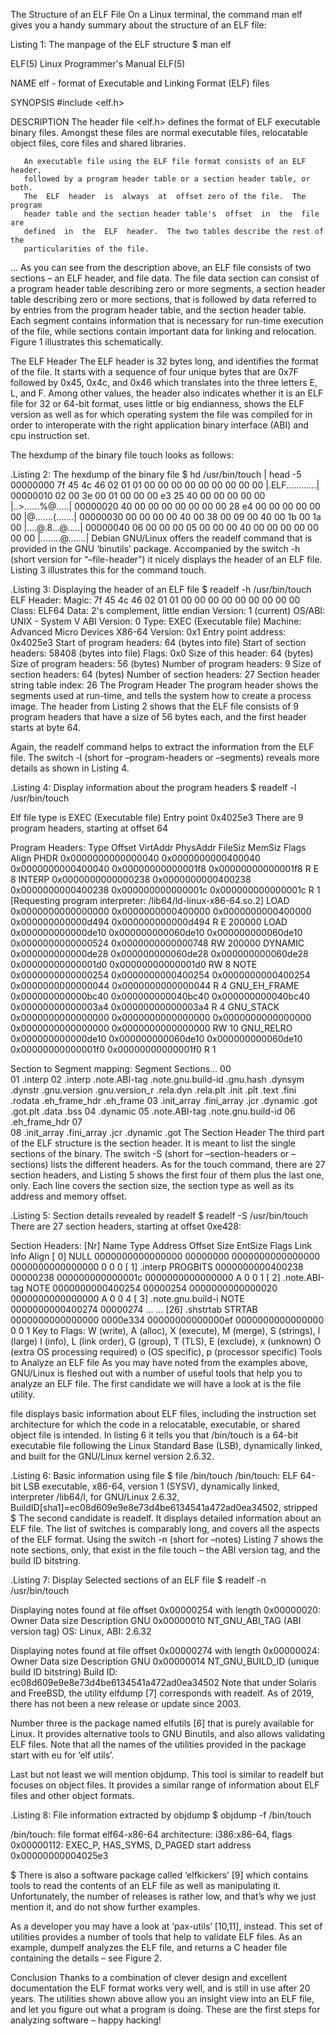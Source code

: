 The Structure of an ELF File
On a Linux terminal, the command man elf gives you a handy summary about the structure of an ELF file:

Listing 1: The manpage of the ELF structure
$ man elf

ELF(5)                     Linux Programmer's Manual                    ELF(5)

NAME
       elf - format of Executable and Linking Format (ELF) files

SYNOPSIS
       #include <elf.h>

DESCRIPTION
       The  header  file  <elf.h>  defines the format of ELF executable binary
       files.  Amongst these files are normal  executable  files,  relocatable
       object files, core files and shared libraries.

       An executable file using the ELF file format consists of an ELF header,
       followed by a program header table or a section header table, or  both.
       The  ELF  header  is  always  at  offset zero of the file.  The program
       header table and the section header table's  offset  in  the  file  are
       defined  in  the  ELF  header.  The two tables describe the rest of the
       particularities of the file.

...
As you can see from the description above, an ELF file consists of two sections – an ELF header, and file data. The file data section can consist of a program header table describing zero or more segments, a section header table describing zero or more sections, that is followed by data referred to by entries from the program header table, and the section header table. Each segment contains information that is necessary for run-time execution of the file, while sections contain important data for linking and relocation. Figure 1 illustrates this schematically.




The ELF Header
The ELF header is 32 bytes long, and identifies the format of the file. It starts with a sequence of four unique bytes that are 0x7F followed by 0x45, 0x4c, and 0x46 which translates into the three letters E, L, and F. Among other values, the header also indicates whether it is an ELF file for 32 or 64-bit format, uses little or big endianness, shows the ELF version as well as for which operating system the file was compiled for in order to interoperate with the right application binary interface (ABI) and cpu instruction set.

The hexdump of the binary file touch looks as follows:

.Listing 2: The hexdump of the binary file
$ hd /usr/bin/touch | head -5
00000000  7f 45 4c 46 02 01 01 00  00 00 00 00 00 00 00 00  |.ELF............|
00000010  02 00 3e 00 01 00 00 00  e3 25 40 00 00 00 00 00  |..>......%@.....|
00000020  40 00 00 00 00 00 00 00  28 e4 00 00 00 00 00 00  |@.......(.......|
00000030  00 00 00 00 40 00 38 00  09 00 40 00 1b 00 1a 00  |....@.8...@.....|
00000040  06 00 00 00 05 00 00 00  40 00 00 00 00 00 00 00  |........@.......|
Debian GNU/Linux offers the readelf command that is provided in the GNU ‘binutils’ package. Accompanied by the switch -h (short version for “–file-header”) it nicely displays the header of an ELF file. Listing 3 illustrates this for the command touch.

.Listing 3: Displaying the header of an ELF file
$ readelf -h /usr/bin/touch
ELF Header:
  Magic:   7f 45 4c 46 02 01 01 00 00 00 00 00 00 00 00 00
  Class:                             ELF64
  Data:                              2's complement, little endian
  Version:                           1 (current)
  OS/ABI:                            UNIX - System V
  ABI Version:                       0
  Type:                              EXEC (Executable file)
  Machine:                           Advanced Micro Devices X86-64
  Version:                           0x1
  Entry point address:               0x4025e3
  Start of program headers:          64 (bytes into file)
  Start of section headers:          58408 (bytes into file)
  Flags:                             0x0
  Size of this header:               64 (bytes)
  Size of program headers:           56 (bytes)
  Number of program headers:         9
  Size of section headers:           64 (bytes)
  Number of section headers:         27
  Section header string table index: 26
The Program Header
The program header shows the segments used at run-time, and tells the system how to create a process image. The header from Listing 2 shows that the ELF file consists of 9 program headers that have a size of 56 bytes each, and the first header starts at byte 64.


Again, the readelf command helps to extract the information from the ELF file. The switch -l (short for –program-headers or –segments) reveals more details as shown in Listing 4.

.Listing 4: Display information about the program headers
$ readelf -l /usr/bin/touch

Elf file type is EXEC (Executable file)
Entry point 0x4025e3
There are 9 program headers, starting at offset 64

Program Headers:
  Type           Offset             VirtAddr           PhysAddr
                 FileSiz            MemSiz              Flags  Align
  PHDR           0x0000000000000040 0x0000000000400040 0x0000000000400040
                 0x00000000000001f8 0x00000000000001f8  R E    8
  INTERP         0x0000000000000238 0x0000000000400238 0x0000000000400238
                 0x000000000000001c 0x000000000000001c  R      1
      [Requesting program interpreter: /lib64/ld-linux-x86-64.so.2]
  LOAD           0x0000000000000000 0x0000000000400000 0x0000000000400000
                 0x000000000000d494 0x000000000000d494  R E    200000
  LOAD           0x000000000000de10 0x000000000060de10 0x000000000060de10
                 0x0000000000000524 0x0000000000000748  RW     200000
  DYNAMIC        0x000000000000de28 0x000000000060de28 0x000000000060de28
                 0x00000000000001d0 0x00000000000001d0  RW     8
  NOTE           0x0000000000000254 0x0000000000400254 0x0000000000400254
                 0x0000000000000044 0x0000000000000044  R      4
  GNU_EH_FRAME   0x000000000000bc40 0x000000000040bc40 0x000000000040bc40
                 0x00000000000003a4 0x00000000000003a4  R      4
  GNU_STACK      0x0000000000000000 0x0000000000000000 0x0000000000000000
                 0x0000000000000000 0x0000000000000000  RW     10
  GNU_RELRO      0x000000000000de10 0x000000000060de10 0x000000000060de10
                 0x00000000000001f0 0x00000000000001f0  R      1

 Section to Segment mapping:
  Segment Sections...
   00    
   01     .interp
   02     .interp .note.ABI-tag .note.gnu.build-id .gnu.hash .dynsym .dynstr .gnu.version .gnu.version_r .rela.dyn .rela.plt .init .plt .text .fini .rodata .eh_frame_hdr .eh_frame
   03     .init_array .fini_array .jcr .dynamic .got .got.plt .data .bss
   04     .dynamic
   05     .note.ABI-tag .note.gnu.build-id
   06     .eh_frame_hdr
   07    
   08     .init_array .fini_array .jcr .dynamic .got
The Section Header
The third part of the ELF structure is the section header. It is meant to list the single sections of the binary. The switch -S (short for –section-headers or –sections) lists the different headers. As for the touch command, there are 27 section headers, and Listing 5 shows the first four of them plus the last one, only. Each line covers the section size, the section type as well as its address and memory offset.


.Listing 5: Section details revealed by readelf
$ readelf -S /usr/bin/touch
There are 27 section headers, starting at offset 0xe428:

Section Headers:
  [Nr] Name              Type             Address           Offset
       Size              EntSize          Flags  Link  Info  Align
  [ 0]                   NULL             0000000000000000  00000000
       0000000000000000  0000000000000000           0     0     0
  [ 1] .interp           PROGBITS         0000000000400238  00000238
       000000000000001c  0000000000000000   A       0     0     1
  [ 2] .note.ABI-tag     NOTE             0000000000400254  00000254
       0000000000000020  0000000000000000   A       0     0     4
  [ 3] .note.gnu.build-i NOTE             0000000000400274  00000274
...
...
  [26] .shstrtab         STRTAB           0000000000000000  0000e334
       00000000000000ef  0000000000000000           0     0     1
Key to Flags:
  W (write), A (alloc), X (execute), M (merge), S (strings), l (large)
  I (info), L (link order), G (group), T (TLS), E (exclude), x (unknown)
  O (extra OS processing required) o (OS specific), p (processor specific)
Tools to Analyze an ELF file
As you may have noted from the examples above, GNU/Linux is fleshed out with a number of useful tools that help you to analyze an ELF file. The first candidate we will have a look at is the file utility.

file displays basic information about ELF files, including the instruction set architecture for which the code in a relocatable, executable, or shared object file is intended. In listing 6 it tells you that /bin/touch is a 64-bit executable file following the Linux Standard Base (LSB), dynamically linked, and built for the GNU/Linux kernel version 2.6.32.


.Listing 6: Basic information using file
$ file /bin/touch
/bin/touch: ELF 64-bit LSB executable, x86-64, version 1 (SYSV), dynamically linked, interpreter /lib64/l,
for GNU/Linux 2.6.32, BuildID[sha1]=ec08d609e9e8e73d4be6134541a472ad0ea34502, stripped
$
The second candidate is readelf. It displays detailed information about an ELF file. The list of switches is comparably long, and covers all the aspects of the ELF format. Using the switch -n (short for –notes) Listing 7 shows the note sections, only, that exist in the file touch – the ABI version tag, and the build ID bitstring.

.Listing 7: Display Selected sections of an ELF file
$ readelf -n /usr/bin/touch

Displaying notes found at file offset 0x00000254 with length 0x00000020:
  Owner                 Data size   Description
  GNU                  0x00000010   NT_GNU_ABI_TAG (ABI version tag)
    OS: Linux, ABI: 2.6.32

Displaying notes found at file offset 0x00000274 with length 0x00000024:
  Owner                 Data size   Description
  GNU                  0x00000014   NT_GNU_BUILD_ID (unique build ID bitstring)
    Build ID: ec08d609e9e8e73d4be6134541a472ad0ea34502
Note that under Solaris and FreeBSD, the utility elfdump [7] corresponds with readelf. As of 2019, there has not been a new release or update since 2003.

Number three is the package named elfutils [6] that is purely available for Linux. It provides alternative tools to GNU Binutils, and also allows validating ELF files. Note that all the names of the utilities provided in the package start with eu for ‘elf utils’.

Last but not least we will mention objdump. This tool is similar to readelf but focuses on object files. It provides a similar range of information about ELF files and other object formats.


.Listing 8: File information extracted by objdump
$ objdump -f /bin/touch

/bin/touch:     file format elf64-x86-64
architecture: i386:x86-64, flags 0x00000112:
EXEC_P, HAS_SYMS, D_PAGED
start address 0x00000000004025e3

$
There is also a software package called ‘elfkickers’ [9] which contains tools to read the contents of an ELF file as well as manipulating it. Unfortunately, the number of releases is rather low, and that’s why we just mention it, and do not show further examples.

As a developer you may have a look at ‘pax-utils’ [10,11], instead. This set of utilities provides a number of tools that help to validate ELF files. As an example, dumpelf analyzes the ELF file, and returns a C header file containing the details – see Figure 2.



Conclusion
Thanks to a combination of clever design and excellent documentation the ELF format works very well, and is still in use after 20 years. The utilities shown above allow you an insight view into an ELF file, and let you figure out what a program is doing. These are the first steps for analyzing software – happy hacking!
